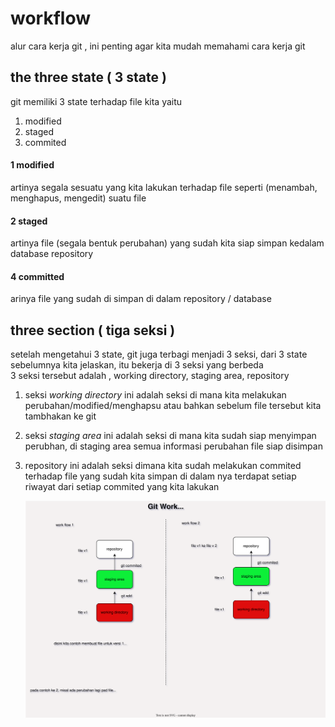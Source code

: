 # workflow

alur cara kerja git , ini penting agar kita mudah memahami cara kerja git

## the three state ( 3 state )

git memiliki 3 state terhadap file kita yaitu
1. modified
2. staged
3. commited


#### 1 modified
artinya segala sesuatu yang kita lakukan terhadap file seperti (menambah, menghapus, mengedit) suatu file

#### 2 staged
artinya file (segala bentuk perubahan) yang sudah kita siap simpan kedalam database repository

#### 4 committed
arinya file yang sudah di simpan di dalam repository / database

## three section ( tiga seksi )
setelah mengetahui 3 state, git juga terbagi menjadi 3 seksi, dari 3 state sebelumnya kita jelaskan, itu bekerja di 3 seksi yang berbeda  
3 seksi tersebut adalah , working directory, staging area, repository
1. seksi *working directory*
   ini adalah seksi di mana kita melakukan perubahan/modified/menghapsu atau bahkan sebelum file tersebut kita tambhakan ke git
2. seksi *staging area*
   ini adalah seksi di mana kita sudah siap menyimpan perubhan, di staging area semua informasi perubahan file siap disimpan
3. repository
   ini adalah seksi dimana kita sudah melakukan commited terhadap file yang sudah kita simpan di dalam nya terdapat setiap riwayat dari setiap commited yang kita lakukan

   ![git workflow](./foto/diagram/work_flow_git.svg)